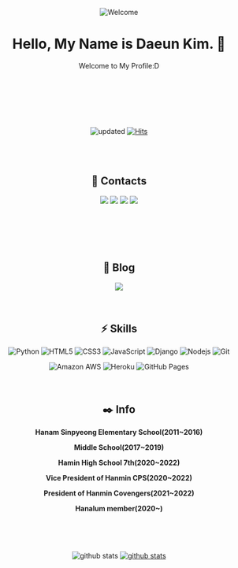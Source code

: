 
<!--
**Splanky0314/Splanky0314** is a ✨ _special_ ✨ repository because its `README.md` (this file) appears on your GitHub profile.

Here are some ideas to get you started:

- 🔭 I’m currently working on ...
- 🌱 I’m currently learning ...
- 👯 I’m looking to collaborate on ...
- 🤔 I’m looking for help with ...
- 💬 Ask me about ...
- 📫 How to reach me: ...
- 😄 Pronouns: ...
- ⚡ Fun fact: ...
-->
<div align="center" style="text-align: center">

![Welcome](https://capsule-render.vercel.app/api?type=waving&height=200&fontAlign=77&fontAlignY=40&color=gradient)

# **Hello, My Name is Daeun Kim.** 🌷
Welcome to My Profile:D
<br><br><br><br><br><br><br>

![updated](https://img.shields.io/eclipse-marketplace/last-update/splanky0314)
[![Hits](https://hits.seeyoufarm.com/api/count/incr/badge.svg?url=https%3A%2F%2Fgithub.com%2Fsplanky0314&count_bg=%2379C83D&title_bg=%23555555&icon=influxdb.svg&icon_color=%23E7E7E7&title=hits&edge_flat=false)](https://hits.seeyoufarm.com)
<br><br><br><br>

## **📠 Contacts** 

<a href="https://www.instagram.com/hero_daeun/" target="_blank"><img src="https://img.shields.io/badge/Instagram-E4405F?style=flat-square&logo=Instagram&logoColor=white"/></a>
<a href="https://www.facebook.com/profile.php?id=100021599119849" target="_blank"><img src="https://img.shields.io/badge/Facebook-1877F2?style=flat-square&logo=Facebook&logoColor=white"/></a>
<a href="splanky0314@gmail.com" target="_blank"><img src="https://img.shields.io/badge/Gmail 1-EA4335?style=flat-square&logo=Gmail&logoColor=white"/></a>
<a href="20-11206@hanmin.hs.kr" target="_blank"><img src="https://img.shields.io/badge/Gmail 2-EA4335?style=flat-square&logo=Gmail&logoColor=white"/></a>
<br><br><br><br><br><br>

## **🌱 Blog**
<a href="daeunworld.kr" target="_blank"><img src="https://img.shields.io/badge/Daeun World-000000?style=flat-square&logo=Deno&logoColor=green"></a>
<br><br><br>

## **⚡ Skills**
![Python](https://img.shields.io/badge/-Python-black?style=flat-square&logo=Python)
![HTML5](https://img.shields.io/badge/-HTML5-E34F26?style=flat-square&logo=html5&logoColor=white)
![CSS3](https://img.shields.io/badge/-CSS3-1572B6?style=flat-square&logo=css3)
![JavaScript](https://img.shields.io/badge/-JavaScript-black?style=flat-square&logo=javascript)
![Django](https://img.shields.io/badge/-Django-092E20?style=flat-square&logo=Django)
![Nodejs](https://img.shields.io/badge/-Nodejs-black?style=flat-square&logo=Node.js)
![Git](https://img.shields.io/badge/Git-black?style=flat-square&logo=Git)

![Amazon AWS](https://img.shields.io/badge/Amazon%20AWS-232F3E?style=flat-square&logo=amazon-aws)
![Heroku](https://img.shields.io/badge/Heroku-430098?style=flat-square&logo=Heroku)
![GitHub Pages](https://img.shields.io/badge/GitHub%20Pages-222222?style=flat-square&logo=GitHub-pages)
<br><br><br>

## **✒️ Info**
<b>
<p>Hanam Sinpyeong Elementary School(2011~2016)</p>
<p>Middle School(2017~2019)</p>
<p>Hamin High School 7th(2020~2022)</p>
<p>Vice President of Hanmin CPS(2020~2022)</p>
<p>President of Hanmin Covengers(2021~2022)</p>
<p>Hanalum member(2020~)</p>
</b>
<br><br><br>

![github stats](https://github-readme-stats.vercel.app/api?username=splanky0314&show_icons=true)
[![github stats](https://github-readme-stats.vercel.app/api/top-langs/?username=Splanky0314&show_icons=true&hide_border=true&title_color=004386&icon_color=004386&layout=compact)](https://github.com/Splanky0314)

</div>
